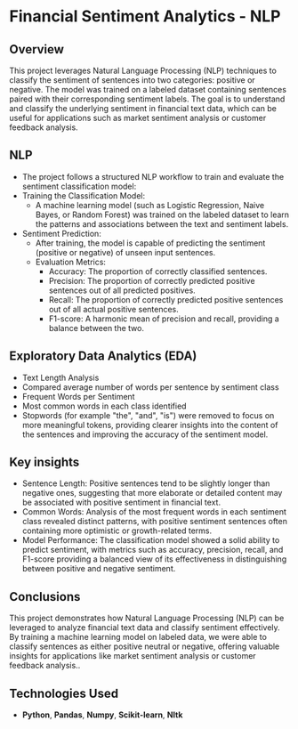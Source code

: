 # **Financial Sentiment Analytics - NLP**
## **Overview**
This project leverages Natural Language Processing (NLP) techniques to classify the sentiment of sentences into two categories: positive or negative. The model was trained on a labeled dataset containing sentences paired with their corresponding sentiment labels. The goal is to understand and classify the underlying sentiment in financial text data, which can be useful for applications such as market sentiment analysis or customer feedback analysis.

## **NLP**
- The project follows a structured NLP workflow to train and evaluate the sentiment classification model:
- Training the Classification Model:
  - A machine learning model (such as Logistic Regression, Naive Bayes, or Random Forest) was trained on the labeled dataset to learn the patterns and associations between the text and sentiment labels.
- Sentiment Prediction:
  - After training, the model is capable of predicting the sentiment (positive or negative) of unseen input sentences.
  - Evaluation Metrics:
    - Accuracy: The proportion of correctly classified sentences.
    - Precision: The proportion of correctly predicted positive sentences out of all predicted positives.
    - Recall: The proportion of correctly predicted positive sentences out of all actual positive sentences.
    - F1-score: A harmonic mean of precision and recall, providing a balance between the two.

## **Exploratory Data Analytics (EDA)**
- Text Length Analysis
- Compared average number of words per sentence by sentiment class
- Frequent Words per Sentiment
- Most common words in each class identified
- Stopwords (for example "the", "and", "is") were removed to focus on more meaningful tokens, providing clearer insights into the content of the sentences and improving the accuracy of the sentiment model.

## **Key insights**
- Sentence Length: Positive sentences tend to be slightly longer than negative ones, suggesting that more elaborate or detailed content may be associated with positive sentiment in financial text.
- Common Words: Analysis of the most frequent words in each sentiment class revealed distinct patterns, with positive sentiment sentences often containing more optimistic or growth-related terms.
- Model Performance: The classification model showed a solid ability to predict sentiment, with metrics such as accuracy, precision, recall, and F1-score providing a balanced view of its effectiveness in distinguishing between positive and negative sentiment.

## **Conclusions**
This project demonstrates how Natural Language Processing (NLP) can be leveraged to analyze financial text data and classify sentiment effectively. By training a machine learning model on labeled data, we were able to classify sentences as either positive neutral or negative, offering valuable insights for applications like market sentiment analysis or customer feedback analysis..

## **Technologies Used**
 - **Python**, **Pandas**, **Numpy**, **Scikit-learn**, **Nltk**
